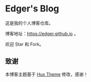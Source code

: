 # Edger's Blog

这是我的个人博客仓库。

博客地址：<https://edger.github.io> 。

欢迎 Star 和 Fork。

## 致谢

本博客主题基于 [Hux Theme](https://github.com/Huxpro/huxpro.github.io) 修改，感谢！
